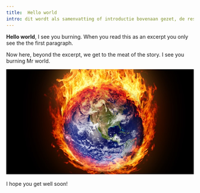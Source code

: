 ```yaml
---
title:  Hello world
intro: dit wordt als samenvatting of introductie bovenaan gezet, de rest is dan het lichaam van de tekst.
---
```


**Hello world**, I see you burning. When you read this as an excerpt you only see the the first paragraph.

Now here, beyond the excerpt, we get to the meat of the story. I see you burning Mr world.

![Burning world](/assets/images/blog/burning.jpg)

I hope you get well soon!